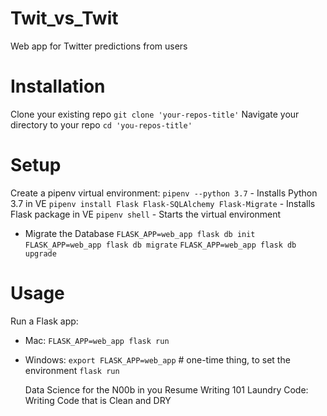 # Twit_vs_Twit
Web app for Twitter predictions from users


# Installation


Clone your existing repo `git clone 'your-repos-title'`
Navigate your directory to your repo `cd 'you-repos-title'`


# Setup


Create a pipenv virtual environment:
`pipenv --python 3.7` - Installs Python 3.7 in VE
`pipenv install Flask Flask-SQLAlchemy Flask-Migrate` - Installs Flask package in VE
`pipenv shell` - Starts the virtual environment

- Migrate the Database
  `FLASK_APP=web_app flask db init`
  `FLASK_APP=web_app flask db migrate`
  `FLASK_APP=web_app flask db upgrade`

# Usage

Run a Flask app:
- Mac:
    `FLASK_APP=web_app flask run`

- Windows:
    `export FLASK_APP=web_app` # one-time thing, to set the environment
    `flask run`

    Data Science for the N00b in you
    Resume Writing 101
    Laundry Code: Writing Code that is Clean and DRY